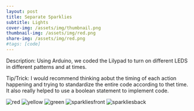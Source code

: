 ```yaml
---
layout: post
title: Separate Sparklies
subtitle: Lights
cover-img: /assets/img/thumbnail.png
thumbnail-img: /assets/img/red.png
share-img: /assets/img/red.png
#tags: [code]
---
```


Description: Using Arduino, we coded the Lilypad to turn on different LEDS in different patterns and at times.

Tip/Trick: I would recommend thinking aobut the timing of each action happening and trying to standardize the entire code according to thet time. It also really helped to use a boolean statement to implement code.


![red](https://victoriakimm.github.io/assets/img/red.png)
![yellow](https://victoriakimm.github.io/assets/img/yellow.png)
![green](https://victoriakimm.github.io/assets/img/green.png)
![sparkliesfront](https://victoriakimm.github.io/assets/img/sparkliesfront.png)
![sparkliesback](https://victoriakimm.github.io/assets/img/sparkliesback.png) 
